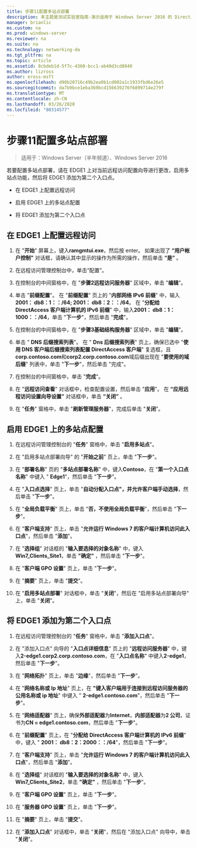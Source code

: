 ```yaml
---
title: 步骤11配置多站点部署
description: 本主题是测试实验室指南-演示适用于 Windows Server 2016 的 DirectAccess 多站点部署的一部分
manager: brianlic
ms.custom: na
ms.prod: windows-server
ms.reviewer: na
ms.suite: na
ms.technology: networking-da
ms.tgt_pltfrm: na
ms.topic: article
ms.assetid: 8cbdeb1d-5f7c-4360-bcc1-ab40d3cd8040
ms.author: lizross
author: eross-msft
ms.openlocfilehash: d90b20716c49b2ea0b1cd002a1c1933fbd6e26e5
ms.sourcegitcommit: da7b9bce1eba369bcd156639276f6899714e279f
ms.translationtype: MT
ms.contentlocale: zh-CN
ms.lasthandoff: 03/26/2020
ms.locfileid: "80314577"
---
```

# <a name="step-11-configure-the-multisite-deployment"></a>步骤11配置多站点部署

>适用于：Windows Server（半年频道）、Windows Server 2016

若要配置多站点部署，请在 EDGE1 上对当前远程访问配置向导进行更改，启用多站点功能，然后将 EDGE1 添加为第二个入口点。  
  
- 在 EDGE1 上配置远程访问  
  
- 启用 EDGE1 上的多站点配置  
  
- 将 EDGE1 添加为第二个入口点  
  
## <a name="configure-remote-access-on-edge1"></a><a name="configDA"></a>在 EDGE1 上配置远程访问  
  
1.  在 "**开始**" 屏幕上，键入**ramgmtui.exe**，然后按 enter。 如果出现了 **“用户帐户控制”** 对话框，请确认其中显示的操作为所需的操作，然后单击 **“是”** 。  
  
2.  在远程访问管理控制台中，单击“配置”。  
  
3.  在控制台的中间窗格中，在 "**步骤2远程访问服务器**" 区域中，单击 "**编辑**"。  
  
4.  单击 "**前缀配置**"。 在 "**前缀配置**" 页上的 "**内部网络 IPv6 前缀**" 中，输入**2001： db8：1：：/64; 2001： db8：2：：/64**。 在 "**分配给 DirectAccess 客户端计算机的 IPv6 前缀**" 中，输入**2001： db8：1：1000：：/64**，单击 "**下一步**"，然后单击 "**完成**"。  
  
5.  在控制台的中间窗格中，在 "**步骤3基础结构服务器**" 区域中，单击 "**编辑**"。  
  
6.  单击 " **DNS 后缀搜索列表**"。 在 " **Dns 后缀搜索列表**" 页上，确保已选中 "**使用 DNS 客户端后缀搜索列表配置 DirectAccess 客户端**" 复选框，且**corp.contoso.com**和**corp2.corp.contoso.com**域后缀出现在 "**要使用的域后缀**" 列表中，单击 "**下一步**"，然后单击 "完成"。  
  
7.  在控制台的中间窗格中，单击 "**完成**"。  
  
8.  在 "**远程访问查看**" 对话框中，检查配置设置，然后单击 "**应用**"。 在 **“应用远程访问设置向导设置”** 对话框中，单击 **“关闭”** 。  
  
9. 在 "**任务**" 窗格中，单击 "**刷新管理服务器**"，完成后单击 "**关闭**"。  
  
## <a name="enable-multisite-configuration-on-edge1"></a><a name="EnabledMultisite"></a>启用 EDGE1 上的多站点配置  
  
1.  在远程访问管理控制台的 "**任务**" 窗格中，单击 "**启用多站点**"。  
  
2.  在 "启用多站点部署向导" 的 "**开始之前**" 页上，单击 "**下一步**"。  
  
3.  在 "**部署名称**" 页的 "**多站点部署名称**" 中，键入**Contoso**，在 "**第一个入口点名称**" 中键入 " **Edge1**"，然后单击 "**下一步**"。  
  
4.  在 "**入口点选择**" 页上，单击 "**自动分配入口点"，并允许客户端手动选择**，然后单击 "**下一步**"。  
  
5.  在 "**全局负载平衡**" 页上，单击 "**否，不使用全局负载平衡**"，然后单击 "**下一步**"。  
  
6.  在 "**客户端支持**" 页上，单击 "**允许运行 Windows 7 的客户端计算机访问此入口点**"，然后单击 "**添加**"。  
  
7.  在 "**选择组**" 对话框的 "**输入要选择的对象名称**" 中，键入**Win7_Clients_Site1**，单击 **"确定"** ，然后单击 "**下一步**"。  
  
8.  在 "**客户端 GPO 设置**" 页上，单击 "**下一步**"。  
  
9. 在 "**摘要**" 页上，单击 "**提交**"。  
  
10. 在 "**启用多站点部署**" 对话框中，单击 "**关闭**"，然后在 "启用多站点部署向导" 上，单击 "**关闭**"。  
  
## <a name="add-2-edge1-as-a-second-entry-point"></a><a name="AddEP"></a>将 EDGE1 添加为第二个入口点  
  
1.  在远程访问管理控制台的 "**任务**" 窗格中，单击 "**添加入口点**"。  
  
2.  在 "添加入口点" 向导的 "**入口点详细信息**" 页上的 "**远程访问服务器**" 中，键入**2-edge1.corp2.corp.contoso.com**，在 "**入口点名称**" 中键入**2-edge1**，然后单击 "**下一步**"。  
  
3.  在 "**网络拓扑**" 页上，单击 "**边缘**"，然后单击 "**下一步**"。  
  
4.  在 "**网络名称或 Ip 地址**" 页上，在 **"键入客户端用于连接到远程访问服务器的公用名称或 ip 地址**" 中键入 " **2-edge1.contoso.com**"，然后单击 "**下一步**"。  
  
5.  在 "**网络适配器**" 页上，确保**外部适配器**为**Internet**，**内部适配器**为**2 公司**，证书为**CN = edge1.contoso.com**，然后单击 "**下一步**"。  
  
6.  在 "**前缀配置**" 页上，在 "**分配给 DirectAccess 客户端计算机的 IPv6 前缀**" 中，键入 " **2001： db8：2：2000：：/64**"，然后单击 "**下一步**"。  
  
7.  在 "**客户端支持**" 页上，单击 "**允许运行 Windows 7 的客户端计算机访问此入口点**"，然后单击 "**添加**"。  
  
8.  在 "**选择组**" 对话框的 "**输入要选择的对象名称**" 中，键入**Win7_Clients_Site2**，单击 **"确定"** ，然后单击 "**下一步**"。  
  
9. 在 "**客户端 GPO 设置**" 页上，单击 "**下一步**"。  
  
10. 在 "**服务器 GPO 设置**" 页上，单击 "**下一步**"。  
  
11. 在 "**摘要**" 页上，单击 "**提交**"。  
  
12. 在 "**添加入口点**" 对话框中，单击 "**关闭**"，然后在 "添加入口点" 向导中，单击 "**关闭**"。  
  



